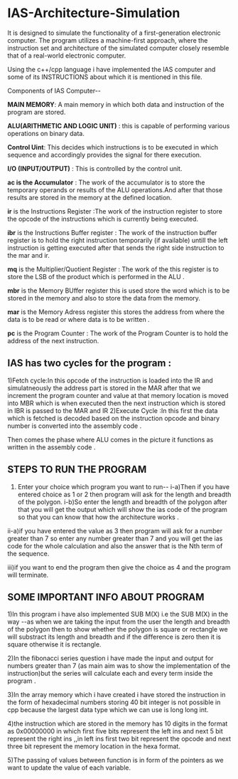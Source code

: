 # IAS-Architecture-Simulation
It is designed to simulate the functionality of a first-generation electronic computer. The program utilizes a machine-first approach, where the instruction set and architecture of the simulated computer closely resemble that of a real-world electronic computer.

Using the c++/cpp language i have implemented the IAS computer and some of its INSTRUCTIONS about which it is mentioned in this file.

Components of IAS Computer--

__MAIN MEMORY__: A main memory in which both data and instruction of the program are stored.

__ALU(ARITHMETIC AND LOGIC UNIT)__ : this is capable of performing various operations on binary data.

__Control Uint__: This decides which instructions is to be executed in which sequence and accordingly provides the signal for there execution.

__I/O (INPUT/OUTPUT)__ : This is controlled by the control unit.

__ac is the Accumulator__ : The work of the accumulator is to store the temporary operands or results of the ALU operations.And after that those results are stored in the memory at the defined location.

__ir__ is the Instructions Register :The work of the instruction register to store the opcode of the instructions which is currently being executed.
	
__ibr__ is the Instructions Buffer register : The work of the instruction buffer register is to hold the right instruction temporarily (if available) untill the left instruction is getting executed after that sends the right side instruction to the mar and ir.

__mq__ is the Multiplier/Quotient Register : The work of the this register is to store the LSB of the product which is performed in the ALU .


__mbr__ is the Memory BUffer register this is used store the word which is to be stored in the memory and also to store the data from the memory.
	
__mar__ is the Memory Adress register this stores the address from where the data is to be read or where data is to be written .

__pc__ is the Program Counter : The work of the Program Counter is to hold the address of the next instruction.


## IAS has two cycles for the program :
1)Fetch cycle:In this opcode of the instruction is loaded into the IR and simulatneously the address part is stored in the MAR after that we increment the program counter and value at that memory location is moved into MBR which is when executed then the next instruction which is stored in IBR is passed to the MAR and IR 
2)Execute Cycle :In this first the data which is fetched is decoded based on the instruction opcode and binary number is converted into the assembly code .

Then comes the phase where ALU comes in the picture it functions as written in the assembly code .


## STEPS TO RUN THE PROGRAM

1) Enter your choice which program you want to run--
i-a)Then if you have entered choice as 1 or 2 then program will ask for the length and breadth of the polygon.
i-b)So enter the length and breadth of the polygon after that you will get the output which will show the ias code of the program so that you can know that how the architecture works .

ii-a)if you have entered the value as 3 then program will ask for a number greater than 7 so enter any number greater than 7 and you will get the ias code for the whole calculation and also the answer that is the Nth term of the sequence.

iii)if you want to end the program then give the choice as 4 and the program will terminate.

## SOME IMPORTANT INFO ABOUT PROGRAM

1)In this program i have also implemented SUB M(X) i.e the SUB M(X) in the way --as when we are taking the input from the user the length and breadth of the polygon then to show whether the polygon is square or rectangle we will substract its length and breadth and if the difference is zero then it is square otherwise it is rectangle.

2)In the fibonacci series question i have made the input and output for numbers greater than 7 (as main aim was to show the implementation of the instruction)but the series will calculate each and every term inside the program .

3)In the array memory which i have created i have stored the instruction in the form of hexadecimal numbers storing 40 bit integer is not possible in cpp because the largest data type which we can use is long long int.

4)the instruction which are stored in the memory has 10 digits in the format as 0x00000000 in which first five bits represent the left ins and next 5 bit represent the right ins ,,in left ins first two bit represent the opcode and next three bit represent the memory location in the hexa format.

5)The passing of values between function is in form of the pointers as we want to update the value of each variable.
